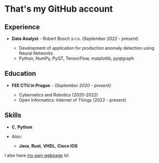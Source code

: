 # That's my GitHub account

## Experience

* **Data Analyst** - Robert Bosch s.r.o. *(September 2022 - present)*

  * Development of application for production anomaly detection using Neural Networks
  * Python, NumPy, PyQT, TensorFlow, matplotlib, pyqtgraph

## Education

* **FEE CTU in Prague** - *(September 2020 - present)*

  * Cybernetics and Robotics (2020-2022)
  * Open Informatics: Internet of Things (2022 - present)
  
## Skills

* **C**, **Python**
* Also: 

  * **Java**, **Rust**, **VHDL**, **Cisco IOS**



I also have [my own webpage](https://js435-4qaaa-aaaal-abvna-cai.ic0.app/) lol 

